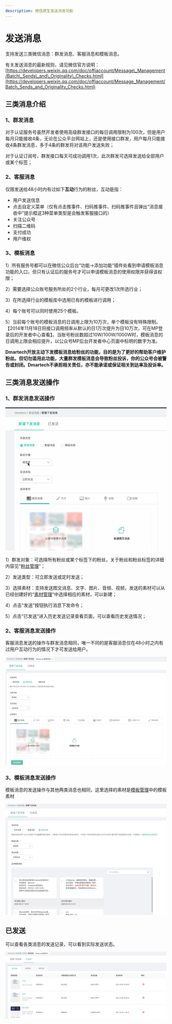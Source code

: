 ```yaml
---
description: 微信原生发送消息功能
---
```


# 发送消息

支持发送三类微信消息：群发消息、客服消息和模板消息。

有关发送消息的最新规则，请见微信官方说明：[https://developers.weixin.qq.com/doc/offiaccount/Message\_Management/Batch\_Sends\_and\_Originality\_Checks.html](https://developers.weixin.qq.com/doc/offiaccount/Message_Management/Batch_Sends_and_Originality_Checks.html)

## 三类消息介绍

### **1、群发消息**

对于认证服务号虽然开发者使用高级群发接口的每日调用限制为100次，但是用户每月只能接收4条，无论在公众平台网站上，还是使用接口群发，用户每月只能接收4条群发消息，多于4条的群发将对该用户发送失败；

对于认证订阅号，群发接口每天可成功调用1次，此次群发可选择发送给全部用户或某个标签；

### **2、客服消息**

仅限发送给48小时内有过如下**互动**行为的粉丝，互动是指：

* 用户发送信息
* 点击自定义菜单（仅有点击推事件、扫码推事件、扫码推事件且弹出“消息接收中”提示框这3种菜单类型是会触发客服接口的）
* 关注公众号
* 扫描二维码
* 支付成功
* 用户维权

### **3、模板消息**

1）所有服务号都可以在微信公众后台“功能-&gt;添加功能“插件处看到申请模板消息功能的入口，但只有认证后的服务号才可以申请模板消息的使用权限并获得该权限；

2）需要选择公众账号服务所处的2个行业，每月可更改1次所选行业；

3）在所选择行业的模板库中选用已有的模板进行调用；

4）每个账号可以同时使用25个模板。

5）当前每个账号的模板消息的日调用上限为10万次，单个模板没有特殊限制。【2014年11月18日将接口调用频率从默认的日1万次提升为日10万次，可在MP登录后的开发者中心查看】。当账号粉丝数超过10W/100W/1000W时，模板消息的日调用上限会相应提升，以公众号MP后台开发者中心页面中标明的数字为准。

**Dmartech开放主动下发模板消息给粉丝的功能，目的是为了更好的帮助客户维护粉丝。但切勿滥用此功能，大量群发模板消息会导致粉丝投诉，你的公众号会被警告或封闭。Dmartech不承担相关责任，亦不能承诺或保证相关到达率及投诉率。**

## **三类消息发送操作**

### **1、群发消息发送操作**

![&#x7FA4;&#x53D1;&#x6D88;&#x606F;](../.gitbook/assets/998.gif)

1）群发对象：可选择所有粉丝或某个标签下的粉丝，关于粉丝和粉丝标签的详细内容见“[粉丝管理](fen-si-guan-li.md)“；

2）发送类型：可立即发送或定时发送；

3）选择素材：支持发送图文消息、文字、图片、音频、视频，发送的素材可以从已经创建好的“[素材管理](su-cai-guan-li.md)“中选择相应的素材，可以新建；

4）点击“发送“按钮执行消息下发命令；

5）点击“已发送“进入历史发送记录查看页面，可以查看历史发送情况；

### **2、客服消息发送操作**

客服消息发送的操作与群发消息相同，唯一不同的是客服消息仅在48小时之内有过用户互动行为的情况下才可发送给用户。

![](../.gitbook/assets/image%20%28616%29.png)

### **3、模板消息发送操作**

模板消息的发送操作与其他两类消息也相同，这里选择的素材是[模板管理](mo-ban-guan-li.md)中的模板素材

![](../.gitbook/assets/image%20%28451%29.png)

## 已发送

可以查看各类消息的发送记录，可以看到实际发送状态。

![](../.gitbook/assets/image%20%28617%29.png)

